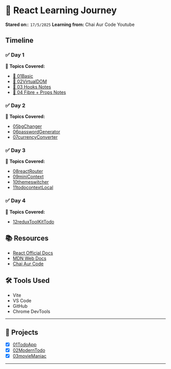 # 📘 React Learning Journey


**Stared on:**: `17/5/2025`
**Learning from:** Chai Aur Code Youtube

## Timeline

### ✅ Day 1 
📌 **Topics Covered:**

- [📄 01Basic](01vitereact/README.md)
- [📄 02VirtualDOM](02custom_react/README.md)
- [📄 03 Hooks Notes](03CounterHook/README.md)
- [📄 04 Fibre + Props Notes](04TailwindProps/README.md)


### ✅ Day 2 
📌 **Topics Covered:**
- [05bgChanger](05bgChanger/README.md)
- [06passwordGenerator](06passwordGenerator/README.md)
- [07currencyConverter](07currencyConverter/README.md)



### ✅ Day 3 
📌 **Topics Covered:**
- [08reactRouter](08reactRouter/README.md)
- [09miniContext](09miniContext/README.md)
- [10themeswitcher](10themeswitcher/README.md)
- [11todocontextLocal](11todocontextLocal/README.md)


### ✅ Day 4
📌 **Topics Covered:**

- [12reduxToolKitTodo](12reduxToolKitTodo/README.md)







## 📚 Resources

- [React Official Docs](https://react.dev)
- [MDN Web Docs](https://developer.mozilla.org)
- [Chai Aur Code](https://www.youtube.com/@ChaiAurCode)


## 🛠️ Tools Used

- Vite 
- VS Code
- GitHub
- Chrome DevTools

---


## 🎯 Projects

- [x] [01TodoApp](project/01TodoApp/README.md)
- [x] [02ModernTodo](project/02ModernTodo/README.md)
- [x] [03movieManiac](project/03movieManiac/README.md)

---